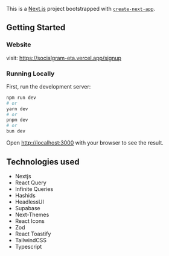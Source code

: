 This is a [Next.js](https://nextjs.org/) project bootstrapped with [`create-next-app`](https://github.com/vercel/next.js/tree/canary/packages/create-next-app).

## Getting Started
### Website
visit: https://socialgram-eta.vercel.app/signup
### Running Locally
First, run the development server:

```bash
npm run dev
# or
yarn dev
# or
pnpm dev
# or
bun dev
```

Open [http://localhost:3000](http://localhost:3000) with your browser to see the result.

## Technologies used

<ul>
  <li>Nextjs</li>
  <li>React Query</li>
  <li>Infinite Queries</li>
  <li>Hashids</li>
  <li>HeadlessUI</li>
  <li>Supabase</li>
  <li>Next-Themes</li>
  <li>React Icons</li>
  <li>Zod</li>
  <li>React Toastify</li>
  <li>TailwindCSS</li>
  <li>Typescript</li>
</ul>

